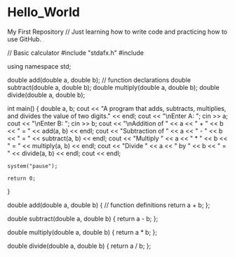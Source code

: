 # Hello_World
My First Repository
// Just learning how to write code and practicing how to use GitHub.

// Basic calculator
#include "stdafx.h"
#include <iostream>

using namespace std;

double add(double a, double b); // function declarations
double subtract(double a, double b);
double multiply(double a, double b);
double divide(double a, double b);

int main()
{
	double a, b;
	cout << "A program that adds, subtracts, multiplies, and divides the value of two digits." << endl;
	cout << "\nEnter A: ";
	cin >> a;
	cout << "\nEnter B: ";
	cin >> b;
	cout << "\nAddition of " << a << " + " << b << " = " << add(a, b) << endl;
	cout << "Subtraction of " << a << " - " << b << " = " << subtract(a, b) << endl;
	cout << "Multiply " << a << " * " << b << " = " << multiply(a, b) << endl;
	cout << "Divide " << a << " by " << b << " = " << divide(a, b) << endl;
	cout << endl;
	
	system("pause");

	return 0;
}

double add(double a, double b) { // function definitions
	return a + b;
};

double subtract(double a, double b) {
	return a - b;
};

double multiply(double a, double b) {
	return a * b;
};

double divide(double a, double b) {
	return a / b;
};
	

